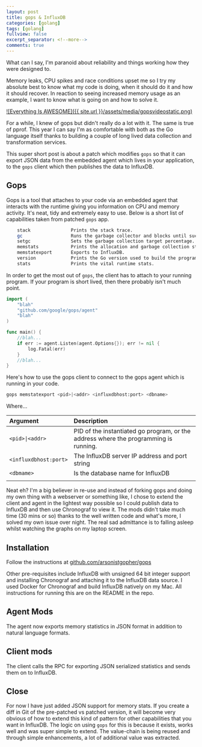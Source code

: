 ```yaml
---
layout: post
title: gops & InfluxDB
categories: [golang]
tags: [golang]
fullview: false
excerpt_separator: <!--more-->
comments: true
---
```


What can I say, I'm paranoid about reliability and things working how they were designed to.

Memory leaks, CPU spikes and race conditions upset me so I try my absolute best to know what my code is doing, when it should do it and how it should recover. In reaction to seeing increased memory usage as an example, I want to know what is going on and how to solve it.

<!--more-->

[![Everything Is AWESOME]({{ site.url }}/assets/media/gopsvideostatic.png)](https://www.youtube.com/watch?v=OCRr8qpnPlY "Gops & InfluxDB")

For a while, I knew of gops but didn't really do a lot with it. The same is true of pprof. This year I can say I'm as comfortable with both as the Go language itself thanks to building a couple of long lived data collection and transformation services.

This super short post is about a patch which modifies `gops` so that it can export JSON data from the embedded agent which lives in your application, to the `gops` client which then publishes the data to InfluxDB.

## Gops

Gops is a tool that attaches to your code via an embedded agent that interacts with the runtime giving you information on CPU and memory activity. It's neat, tidy and extremely easy to use. Below is a short list of capabilities taken from patched `gops` app.

```bash
    stack       		Prints the stack trace.
    gc          		Runs the garbage collector and blocks until successful.
    setgc	        	Sets the garbage collection target percentage.
    memstats    		Prints the allocation and garbage collection stats.
    memstatexport		Exports to InfluxDB.
    version     		Prints the Go version used to build the program.
    stats       		Prints the vital runtime stats.
```
In order to get the most out of `gops`, the client has to attach to your running program. If your program is short lived, then there probably isn't much point.

```go
import (
    "blah"
    "github.com/google/gops/agent"
    "blah"
)

func main() {
    //blah...
    if err := agent.Listen(agent.Options{}); err != nil {
		log.Fatal(err)
    }
    //blah...
}

```

Here's how to use the gops client to connect to the gops agent which is running in your code.

```bash
gops memstatexport <pid>|<addr> <influxdbhost:port> <dbname>
```

Where...

| Argument | Description |
| :-- | :-- |
|```<pid>\|<addr>```| PID of the instantiated go program, or the address where the programming is running.
|```<influxdbhost:port>```| The InfluxDB server IP address and port string|
|```<dbmame>``` | Is the database name for InfluxDB|
|||

Neat eh? I'm a big believer in re-use and instead of forking gops and doing my own thing with a webserver or something like, I chose to extend the client and agent in the lightest way possible so I could publish data to InfluxDB and then use Chronograf to view it. The mods didn't take much time (30 mins or so) thanks to the well written code and what's more, I solved my own issue over night. The real sad admittance is to falling asleep whilst watching the graphs on my laptop screen.

## Installation

Follow the instructions at [github.com/arsonistgopher/gops](https://github.com/arsonistgopher/gops)

Other pre-requisites include InfluxDB with unsigned 64 bit integer support and installing Chronograf and attaching it to the InfluxDB data source. I used Docker for Chronograf and build InfluxDB natively on my Mac. All instructions for running this are on the README in the repo.

## Agent Mods

The agent now exports memory statistics in JSON format in addition to natural language formats.

## Client mods

The client calls the RPC for exporting JSON serialized statistics and sends them on to InfluxDB.

## Close

For now I have just added JSON support for memory stats. If you create a diff in Git of the pre-patched vs patched version, it will become very obvious of how to extend this kind of pattern for other capabilities that you want in InfluxDB. The logic on using `gops` for this is because it exists, works well and was super simple to extend. The value-chain is being reused and through simple enhancements, a lot of additional value was extracted.
